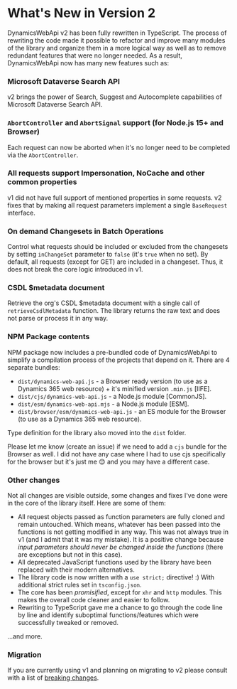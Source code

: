 # What's New in Version 2

DynamicsWebApi v2 has been fully rewritten in TypeScript. The process of rewriting the code made it possible to refactor and improve many modules of the library and organize them in a more logical way as well as to remove redundant features that were no longer needed. As a result, DynamicsWebApi now has many new features such as:

### Microsoft Dataverse Search API
v2 brings the power of Search, Suggest and Autocomplete capabilities of Microsoft Dataverse Search API.

### `AbortController` and `AbortSignal` support (for Node.js 15+ and Browser)
Each request can now be aborted when it's no longer need to be completed via the `AbortController`.

### All requests support Impersonation, NoCache and other common properties
v1 did not have full support of mentioned properties in some requests. v2 fixes that by making all request parameters implement a single `BaseRequest` interface.

### On demand Changesets in Batch Operations
Control what requests should be included or excluded from the changesets by setting `inChangeSet` parameter to `false` (it's `true` when no set). By default, all requests (except for GET) are included in a changeset. Thus, it does not break the core logic introduced in v1.

### CSDL $metadata document
Retrieve the org's CSDL $metadata document with a single call of `retrieveCsdlMetadata` function. The library returns the raw text and does not parse or process it in any way.

### NPM Package contents
NPM package now includes a pre-bundled code of DynamicsWebApi to simplify a compilation process of the projects that depend on it. There are 4 separate bundles: 
- `dist/dynamics-web-api.js` - a Browser ready version (to use as a Dynamics 365 web resource) + it's minified version `.min.js` [IIFE].
- `dist/cjs/dynamics-web-api.js` - a Node.js module [CommonJS].
- `dist/esm/dynamics-web-api.mjs` - a Node.js module [ESM].
- `dist/browser/esm/dynamics-web-api.js` - an ES module for the Browser (to use as a Dynamics 365 web resource).

Type definition for the library also moved into the `dist` folder.

Please let me know (create an issue) if we need to add a `cjs` bundle for the Browser as well. I did not have any case where I had to use cjs specifically for the browser but it's just me :blush: and you may have a different case.

### Other changes
Not all changes are visible outside, some changes and fixes I've done were in the core of the library itself. Here are some of them:
- All request objects passed as function parameters are fully cloned and remain untouched. Which means, whatever has been passed into the functions is not getting modified in any way. This was not always true in v1 (and I admit that it was my mistake). It is a positive change because _input parameters should never be changed inside the functions_ (there are exceptions but not in this case).
- All deprecated JavaScript functions used by the library have been replaced with their modern alternatives.
- The library code is now written with a `use strict;` directive! :) With additional strict rules set in `tsconfig.json`.
- The core has been _promisified_, except for `xhr` and `http` modules. This makes the overall code cleaner and easier to follow.
- Rewriting to TypeScript gave me a chance to go through the code line by line and identify suboptimal functions/features which were successfully tweaked or removed.

...and more.

### Migration

If you are currently using v1 and planning on migrating to v2 please consult with a list of [breaking changes](/.github/BREAKING_CHANGES_V2.md).
